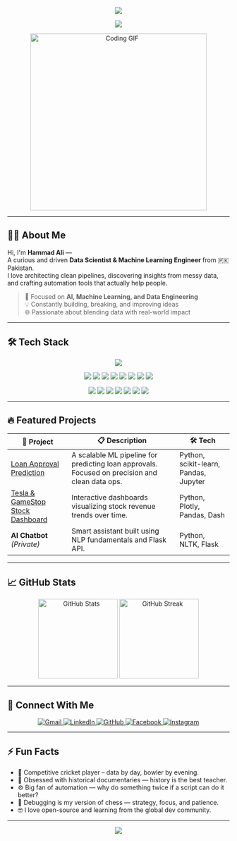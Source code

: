 <!-- 🚀 Professional Tech Header -->
<p align="center">
  <img src="https://capsule-render.vercel.app/api?type=waving&color=0:08F7FE,100:3D00FF&height=200&section=header&text=Hey,+I'm+Hammad+Ali+💻&fontSize=38&fontColor=FFFFFF&fontAlignY=40" />
</p>

<p align="center">
  <img src="https://readme-typing-svg.demolab.com?font=JetBrains+Mono&size=22&pause=1000&center=true&vCenter=true&width=750&color=4EF5FF&lines=Data+Scientist+%7C+ML+Engineer+%7C+AI+Enthusiast;Creating+impactful+data-driven+solutions.;Building+intelligent+systems+with+Python+%26+ML.;Automation+%7C+Analytics+%7C+Algorithms.;Always+learning.+Always+iterating.+%F0%9F%9A%80" />
</p>

<p align="center">
  <img src="https://media.giphy.com/media/qgQUggAC3Pfv687qPC/giphy.gif" width="400" alt="Coding GIF">
</p>

---

## 👨‍💻 About Me

Hi, I'm **Hammad Ali** —  
A curious and driven **Data Scientist & Machine Learning Engineer** from 🇵🇰 Pakistan.  
I love architecting clean pipelines, discovering insights from messy data, and crafting automation tools that actually help people.

> 🧠 Focused on **AI, Machine Learning, and Data Engineering**  
> 💡 Constantly building, breaking, and improving ideas  
> 🌐 Passionate about blending data with real-world impact

---

## 🛠️ Tech Stack

<p align="center">
  <img src="https://readme-typing-svg.demolab.com?font=JetBrains+Mono&weight=500&size=20&pause=1000&color=00E5FF&center=true&vCenter=true&width=600&lines=Tools+I+Love+to+Work+With..." />
</p>

<p align="center">
  <img src="https://img.shields.io/badge/Python-3776AB?style=for-the-badge&logo=python&logoColor=white"/>
  <img src="https://img.shields.io/badge/NumPy-013243?style=for-the-badge&logo=numpy&logoColor=white"/>
  <img src="https://img.shields.io/badge/SciPy-8CAAE6?style=for-the-badge&logo=scipy&logoColor=white"/>
  <img src="https://img.shields.io/badge/Pandas-150458?style=for-the-badge&logo=pandas&logoColor=white"/>
  <img src="https://img.shields.io/badge/Matplotlib-11557C?style=for-the-badge&logo=matplotlib&logoColor=white"/>
  <img src="https://img.shields.io/badge/Plotly-3F4F75?style=for-the-badge&logo=plotly&logoColor=white"/>
  <img src="https://img.shields.io/badge/scikit--learn-F7931E?style=for-the-badge&logo=scikit-learn&logoColor=white"/>
  <img src="https://img.shields.io/badge/TensorFlow-FF6F00?style=for-the-badge&logo=tensorflow&logoColor=white"/>
</p>

<p align="center">
  <img src="https://img.shields.io/badge/C++-00599C?style=for-the-badge&logo=c%2B%2B&logoColor=white"/>
  <img src="https://img.shields.io/badge/Linux-FCC624?style=for-the-badge&logo=linux&logoColor=black"/>
  <img src="https://img.shields.io/badge/MySQL-4479A1?style=for-the-badge&logo=mysql&logoColor=white"/>
  <img src="https://img.shields.io/badge/Git-F05032?style=for-the-badge&logo=git&logoColor=white"/>
  <img src="https://img.shields.io/badge/GitHub-181717?style=for-the-badge&logo=github&logoColor=white"/>
  <img src="https://img.shields.io/badge/GitHub%20Actions-2088FF?style=for-the-badge&logo=github-actions&logoColor=white"/>
  <img src="https://img.shields.io/badge/PyCharm-000000?style=for-the-badge&logo=pycharm&logoColor=white"/>
</p>

---

## 🔥 Featured Projects

| 🧩 Project | 📋 Description | 🛠️ Tech |
|-----------|----------------|----------|
| [Loan Approval Prediction](https://github.com/HammadAli08/Loan-Approval-Prediction) | A scalable ML pipeline for predicting loan approvals. Focused on precision and clean data ops. | Python, scikit-learn, Pandas, Jupyter |
| [Tesla & GameStop Stock Dashboard](https://github.com/HammadAli08/Tesla-and-GameStop-Stock-Revenue-Dashboard) | Interactive dashboards visualizing stock revenue trends over time. | Python, Plotly, Pandas, Dash |
| **AI Chatbot** *(Private)* | Smart assistant built using NLP fundamentals and Flask API. | Python, NLTK, Flask |

---

## 📈 GitHub Stats

<p align="center">
  <img src="https://github-readme-stats.vercel.app/api?username=hammadali08&show_icons=true&theme=shadow_blue&hide_border=true" height="180" alt="GitHub Stats"/>
  <img src="https://streak-stats.demolab.com?user=hammadali08&theme=shadow_blue&hide_border=true" height="180" alt="GitHub Streak"/>
</p>

---

## 💬 Connect With Me

<p align="center">
  <a href="mailto:hammadalitahir8@gmail.com" target="_blank">
    <img src="https://img.shields.io/badge/Gmail-D14836?style=for-the-badge&logo=gmail&logoColor=white" alt="Gmail"/>
  </a>
  <a href="https://www.linkedin.com/in/hammad-ali08/" target="_blank">
    <img src="https://img.shields.io/badge/LinkedIn-0077B5?style=for-the-badge&logo=linkedin&logoColor=white" alt="LinkedIn"/>
  </a>
  <a href="https://github.com/hammadali08" target="_blank">
    <img src="https://img.shields.io/badge/GitHub-000000?style=for-the-badge&logo=github&logoColor=white" alt="GitHub"/>
  </a>
  <a href="https://www.facebook.com/hammad.ali.10125/" target="_blank">
    <img src="https://img.shields.io/badge/Facebook-1877F2?style=for-the-badge&logo=facebook&logoColor=white" alt="Facebook"/>
  </a>
  <a href="https://www.instagram.com/_hammadali_08/" target="_blank">
    <img src="https://img.shields.io/badge/Instagram-E4405F?style=for-the-badge&logo=instagram&logoColor=white" alt="Instagram"/>
  </a>
</p>

---

## ⚡ Fun Facts

- 🏏 Competitive cricket player – data by day, bowler by evening.  
- 📜 Obsessed with historical documentaries — history is the best teacher.  
- ⚙️ Big fan of automation — why do something twice if a script can do it better?  
- 🧩 Debugging is my version of chess — strategy, focus, and patience.  
- 🤓 I love open-source and learning from the global dev community.

---

<p align="center">
  <img src="https://readme-typing-svg.herokuapp.com?font=Fira+Code&size=22&pause=1000&center=true&vCenter=true&width=435&lines=Thanks+for+visiting+my+profile!;Let%E2%80%99s+connect+and+build+something+awesome+%F0%9F%9A%80;Drop+a+star+if+you+like+my+work+%E2%AD%90" />
</p>
